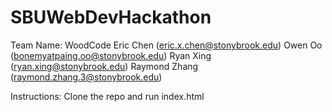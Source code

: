 # SBUWebDevHackathon
Team Name: WoodCode
Eric Chen (eric.x.chen@stonybrook.edu)
Owen Oo (bonemyatpaing.oo@stonybrook.edu)
Ryan Xing (ryan.xing@stonybrook.edu)
Raymond Zhang (raymond.zhang.3@stonybrook.edu)

Instructions:
    Clone the repo and run index.html